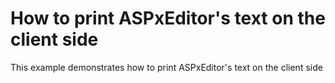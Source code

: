 # How to print ASPxEditor's text on the client side


<p>This example demonstrates how to print ASPxEditor's text on the client side</p>

<br/>


